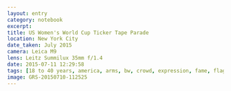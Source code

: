 ```yaml
--- 
layout: entry
category: notebook
excerpt:
title: US Women's World Cup Ticker Tape Parade
location: New York City
date_taken: July 2015
camera: Leica M9
lens: Leitz Summilux 35mm f/1.4
date: 2015-07-11 12:29:58
tags: [18 to 40 years, america, arms, bw, crowd, expression, fame, flag, float, football, hands, mobile phone, organized religion, parade, party, tickertape, united states, us women soccer team, women, world cup]
image: GRS-20150710-112525
---
```

